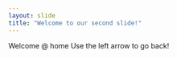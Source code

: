 ```yaml
--- 
layout: slide
title: "Welcome to our second slide!"
---
```

Welcome @ home
Use the left arrow to go back!